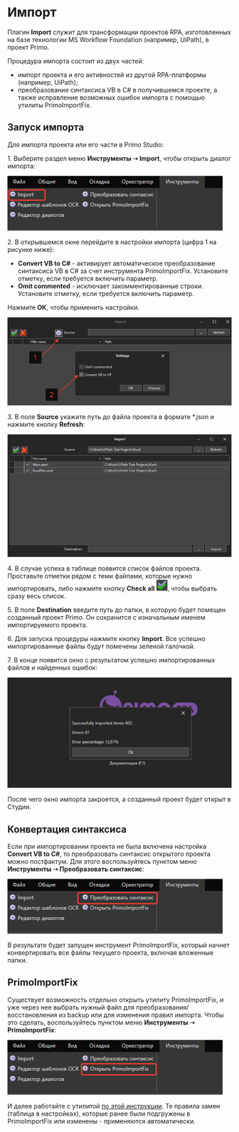 # Импорт

Плагин **Import** служит для трансформации проектов RPA, изготовленных на базе технологии MS Workflow Foundation (например, UiPath), в проект Primo. 

Процедура импорта состоит из двух частей: 
* импорт проекта и его активностей из другой RPA-платформы (например, UiPath);
* преобразование синтаксиса VB в C# в получившемся проекте, а также исправление возможных ошибок импорта с помощью утилиты PrimoImportFix.

## Запуск импорта

Для импорта проекта или его части в Primo Studio: 

1\. Выберите раздел меню **Инструменты ➝ Import**, чтобы открыть диалог импорта: 

![](<../../.gitbook/assets/tools-import.png>)

2\. В открывшемся окне перейдите в настройки импорта (цифра 1 на рисунке ниже): 
   * **Convert VB to C#** - активирует автоматическое преобразование синтаксиса VB в C# за счет инструмента PrimoImportFix. Установите отметку, если требуется включить параметр.
   * **Omit commented** - исключает закомментированные строки. Установите отметку, если требуется включить параметр.

Нажмите **ОК**, чтобы применить настройки.

![](<../../.gitbook/assets/импорт, настройки.png>) 

3\. В поле **Source** укажите путь до файла проекта в формате \*.json и нажмите кнопку **Refresh**:

![](<../../.gitbook/assets/image (347).png>)

4\. В случае успеха в таблице появится список файлов проекта. Проставьте отметки рядом с теми файлами, которые нужно импортировать, либо нажмите кнопку **Check all** ![](<../../.gitbook/assets/import-check-all.png>), чтобы выбрать сразу весь список. 

5\. В поле **Destination** введите путь до папки, в которую будет помещен созданный проект Primo. Он сохранится с изначальным именем импортируемого проекта. 

6\. Для запуска процедуры нажмите кнопку **Import**. Все успешно импортированные файлы будут помечены зеленой галочкой. 

7\. В конце появится окно с результатом успешно импортированных файлов и найденных ошибок:

![](<../../.gitbook/assets/диалог-импорт.png>)

После чего окно импорта закроется, а созданный проект будет открыт в Студии.


## Конвертация синтаксиса

Если при импортировании проекта не была включена настройка **Convert VB to C#**, то преобразовать синтаксис открытого проекта можно постфактум. Для этого воспользуйтесь пунктом меню **Инструменты ➝ Преобразовать синтаксис**:

![](<../../.gitbook/assets/tools-convert.png>)

В результате будет запущен инструмент PrimoImportFix, который начнет конвертировать все файлы текущего проекта, включая вложенные папки.

## PrimoImportFix

Существует возможность отдельно открыть утилиту PrimoImportFix, и уже через нее выбрать нужный файл для преобразования/восстановления из backup или для изменения правил импорта. Чтобы это сделать, воспользуйтесь пунктом меню **Инструменты ➝ PrimoImportFix**:

![](<../../.gitbook/assets/tools-open-fix.png>)

И далее работайте с утилитой [по этой инструкции](https://docs.primo-rpa.ru/primo-rpa/primo-studio/tools/importfix). Те правила замен (таблица в настройках), которые ранее были подгружены в PrimoImportFix или изменены - применяются автоматически.

